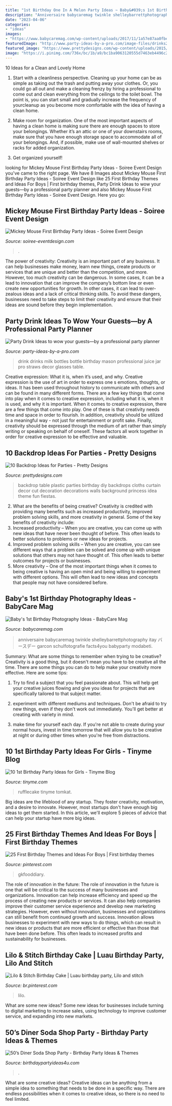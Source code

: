 ```yaml
---
title: "1st Birthday One In A Melon Party Ideas ~ Baby&#039;s 1st Birthday Photography Ideas"
description: "Anniversaire babycaremag twinkle shelleybarrettphotography itay バースデー garcon schulfotografie facts4you babyparty modabeti"
date: "2023-04-06"
categories:
- "ideas"
images:
- "https://www.babycaremag.com/wp-content/uploads/2017/11/1a57e87aa0fbe392c3dfa9a26e8dad4c.jpg"
featuredImage: "http://www.party-ideas-by-a-pro.com/image-files/drinks2b.jpg"
featured_image: "https://www.prettydesigns.com/wp-content/uploads/2015/08/10-backdrop-ideas-for-parties5.jpg"
image: "https://i.pinimg.com/736x/bc/1b/a9/bc1ba9063120555d7463eb4496c2e5ac.jpg"
---
```



10 Ideas for a Clean and Lovely Home
1. Start with a cleanliness perspective. Cleaning up your home can be as simple as taking out the trash and putting away your clothes. Or, you could go all out and make a cleaning frenzy by hiring a professional to come out and clean everything from the ceilings to the toilet bowl. The point is, you can start small and gradually increase the frequency of yourcleanup as you become more comfortable with the idea of having a clean home.
2. Make room for organization. One of the most important aspects of having a clean home is making sure there are enough spaces to store your belongings. Whether it’s an attic or one of your downstairs rooms, make sure that you have enough storage space to accommodate all of your belongings. And, if possible, make use of wall-mounted shelves or racks for added organization.

3. Get organized yourself!

	

		
looking for Mickey Mouse First Birthday Party Ideas - Soiree Event Design you've came to the right page. We have 8 Images about Mickey Mouse First Birthday Party Ideas - Soiree Event Design like 25 First Birthday Themes and Ideas For Boys | First birthday themes, Party Drink Ideas to wow your guests—by a professional party planner and also Mickey Mouse First Birthday Party Ideas - Soiree Event Design. Here you go:
		
    
## Mickey Mouse First Birthday Party Ideas - Soiree Event Design

<img loading=lazy src="http://soiree-eventdesign.com/wp-content/uploads/2017/03/Mickey-Mouse-Party-Centerpiece.jpg" onerror="this.onerror=null;this.src='https://tse1.mm.bing.net/th?id=OIP.hAmvyPGFjf3bSIV3DxgsgAHaKV&amp;pid=15.1';" alt="Mickey Mouse First Birthday Party Ideas - Soiree Event Design">

_Source: soiree-eventdesign.com_

>. 

	

The power of creativity:
Creativity is an important part of any business. It can help businesses make money, learn new things, create products or services that are unique and better than the competition, and more. However, too much creativity can be dangerous. In some cases, it can be a lead to innovation that can improve the company’s bottom line or even create new opportunities for growth. In other cases, it can lead to over-zealous ideas and a lack of critical thinking skills. To avoid these dangers, businesses need to take steps to limit their creativity and ensure that their ideas are sound before they begin implementation.

    
## Party Drink Ideas To Wow Your Guests—by A Professional Party Planner

<img loading=lazy src="http://www.party-ideas-by-a-pro.com/image-files/drinks2b.jpg" onerror="this.onerror=null;this.src='https://tse1.mm.bing.net/th?id=OIP.iM5QmNktSOxaP8RiSxzUrQHaKX&amp;pid=15.1';" alt="Party Drink Ideas to wow your guests—by a professional party planner">

_Source: party-ideas-by-a-pro.com_

>drink drinks milk bottles bottle birthday mason professional juice jar pro straws decor glasses table. 

	

Creative expression: What it is, when it’s used, and why.
Creative expression is the use of art in order to express one s emotions, thoughts, or ideas. It has been used throughout history to communicate with others and can be found in many different forms. There are a few key things that come into play when it comes to creative expression, including what it is, when it is used, and why it is important.
When it comes to creative expression, there are a few things that come into play. One of these is that creativity needs time and space in order to flourish. In addition, creativity should be utilized in a meaningful way - not just for entertainment or profit sake. Finally, creativity should be expressed through the medium of art rather than simply writing or speaking on behalf of oneself. These factors all work together in order for creative expression to be effective and valuable.

    
## 10 Backdrop Ideas For Parties - Pretty Designs

<img loading=lazy src="https://www.prettydesigns.com/wp-content/uploads/2015/08/10-backdrop-ideas-for-parties5.jpg" onerror="this.onerror=null;this.src='https://tse1.mm.bing.net/th?id=OIP.6JLOWxPSqpxJ3K5AWusPzAHaJ4&amp;pid=15.1';" alt="10 Backdrop Ideas for Parties - Pretty Designs">

_Source: prettydesigns.com_

>backdrop table plastic parties birthday diy backdrops cloths curtain decor cut decoration decorations walls background princess idea theme fun fiestas. 

	

2. What are the benefits of being creative?
Creativity is credited with providing many benefits such as increased productivity, improved problem solving skills, and more creativity in general. Some of the key benefits of creativity include: 
1. Increased productivity – When you are creative, you can come up with new ideas that have never been thought of before. This often leads to better solutions to problems or new ideas for projects. 
2. Improved problem solving skills – When you are creative, you can see different ways that a problem can be solved and come up with unique solutions that others may not have thought of. This often leads to better outcomes for projects or businesses. 
3. More creativity – One of the most important things when it comes to being creative is having an open mind and being willing to experiment with different options. This will often lead to new ideas and concepts that people may not have considered before.

    
## Baby&#039;s 1st Birthday Photography Ideas - BabyCare Mag

<img loading=lazy src="https://www.babycaremag.com/wp-content/uploads/2017/11/1a57e87aa0fbe392c3dfa9a26e8dad4c.jpg" onerror="this.onerror=null;this.src='https://tse3.mm.bing.net/th?id=OIP.ZSgqII6HgZeXUZuT2d93awHaKf&amp;pid=15.1';" alt="Baby&#039;s 1st Birthday Photography Ideas - BabyCare Mag">

_Source: babycaremag.com_

>anniversaire babycaremag twinkle shelleybarrettphotography itay バースデー garcon schulfotografie facts4you babyparty modabeti. 

	

Summary: What are some things to remember when trying to be creative?
Creativity is a good thing, but it doesn't mean you have to be creative all the time. There are some things you can do to help make your creativity more effective. Here are some tips:
1. Try to find a subject that you feel passionate about. This will help get your creative juices flowing and give you ideas for projects that are specifically tailored to that subject matter.

2. experiment with different mediums and techniques. Don't be afraid to try new things, even if they don't work out immediately. You'll get better at creating with variety in mind.

3. make time for yourself each day. If you're not able to create during your normal hours, invest in time tomorrow that will allow you to be creative at night or during other times when you're free from distractions.

    
## 10 1st Birthday Party Ideas For Girls - Tinyme Blog

<img loading=lazy src="https://www.tinyme.com/blog/wp-content/uploads/10-first-birthday-party-ideas-for-girls/10-First-Birthday-Party-Ideas-for-Girls-9.jpg" onerror="this.onerror=null;this.src='https://tse4.mm.bing.net/th?id=OIP.rWbTayHthDh5XT--bjHKEwAAAA&amp;pid=15.1';" alt="10 1st Birthday Party Ideas for Girls - Tinyme Blog">

_Source: tinyme.com_

>rufflecake tinyme tomkat. 

	

Big ideas are the lifeblood of any startup. They foster creativity, motivation, and a desire to innovate. However, most startups don't have enough big ideas to get them started. In this article, we'll explore 5 pieces of advice that can help your startup have more big ideas.

    
## 25 First Birthday Themes And Ideas For Boys | First Birthday Themes

<img loading=lazy src="https://i.pinimg.com/736x/bc/1b/a9/bc1ba9063120555d7463eb4496c2e5ac.jpg" onerror="this.onerror=null;this.src='https://tse1.mm.bing.net/th?id=OIP.F_UbeDld10Njd59ZWX6c7AHaLH&amp;pid=15.1';" alt="25 First Birthday Themes and Ideas For Boys | First birthday themes">

_Source: pinterest.com_

>gkfooddiary. 

	

The role of innovation in the future:
The role of innovation in the future is one that will be critical to the success of many businesses and organizations. Innovation can help increase efficiency and speed up the process of creating new products or services. It can also help companies improve their customer service experience and develop new marketing strategies.
However, even without innovation, businesses and organizations can still benefit from continued growth and success. Innovation allows businesses to experiment with new ways to do things, which can result in new ideas or products that are more efficient or effective than those that have been done before. This often leads to increased profits and sustainability for businesses.

    
## Lilo &amp; Stitch Birthday Cake | Luau Birthday Party, Lilo And Stitch

<img loading=lazy src="https://i.pinimg.com/736x/c0/57/b6/c057b6b4c53695006f9bedd790e5847d.jpg" onerror="this.onerror=null;this.src='https://tse3.mm.bing.net/th?id=OIP.8VNppl9IgnSo8BdipQ6UKwHaOk&amp;pid=15.1';" alt="Lilo &amp; Stitch Birthday Cake | Luau birthday party, Lilo and stitch">

_Source: br.pinterest.com_

>lilo. 

	

What are some new ideas?
Some new ideas for businesses include turning to digital marketing to increase sales, using technology to improve customer service, and expanding into new markets.

    
## 50’s Diner Soda Shop Party - Birthday Party Ideas &amp; Themes

<img loading=lazy src="http://www.birthdaypartyideas4u.com/wp-content/uploads/2016/01/50’s-Diner-Soda-Shop-Party-candy-bar-550x830.jpg" onerror="this.onerror=null;this.src='https://tse1.mm.bing.net/th?id=OIP.CIiysHhR7qieR7w5ATa9OwHaLL&amp;pid=15.1';" alt="50’s Diner Soda Shop Party - Birthday Party Ideas &amp; Themes">

_Source: birthdaypartyideas4u.com_

>. 

	

What are some creative ideas?
Creative ideas can be anything from a simple idea to something that needs to be done in a specific way. There are endless possibilities when it comes to creative ideas, so there is no need to feel limited.

